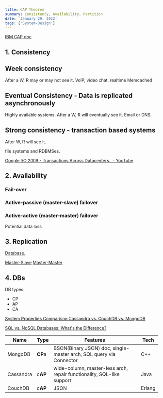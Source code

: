 ```yaml
---
title: CAP Theorem
summary: Consistency, Availability, Partition 
date: 'January 29, 2022'
tags: ['System-Design']
---
```



[IBM CAP doc](https://www.ibm.com/cloud/learn/cap-theorem)

## 1. Consistency

## Week consistency

After a W, R may or may not see it.
VoIP, video chat, realtime
Memcached

## Eventual Consistency - Data is replicated asynchronously

Highly available systems.
After a W, R will eventually see it.
Email or DNS.

## Strong consistency - transaction based systems

After W, R will see it.

file systems and RDBMSes.

[Google I/O 2009 - Transactions Across Datacenters.. - YouTube](https://www.youtube.com/watch?v=srOgpXECblk)

## 2. Availability

### Fail-over

### Active-passive (master-slave) failover

### Active-active (master-master) failover

Potential data loss

## 3. Replication

[Database.](https://github.com/donnemartin/system-design-primer#database)

[Master-Slave](https://github.com/donnemartin/system-design-primer#master-slave-replication)
[Master-Master](https://github.com/donnemartin/system-design-primer#master-master-replication)

## 4. DBs

DB types:

* CP
* AP
* CA

[System Properties Comparison Cassandra vs. CouchDB vs. MongoDB](https://db-engines.com/en/system/Cassandra%3BCouchDB%3BMongoDB)

[SQL vs. NoSQL Databases: What's the Difference?](https://www.ibm.com/cloud/blog/sql-vs-nosql)

| Name      | Type    | Features                                                     | Tech   |
| --------- | ------- | ------------------------------------------------------------ | ------ |
| MongoDB   | **CP**a | BSON(Binary JSON) doc, single-master arch,  SQL query via Connector | C++    |
| Cassandra | c**AP** | wide-column, master-less arch, repair functionality, SQL-like support | Java   |
| CouchDB   | c**AP** | JSON                                                         | Erlang |
